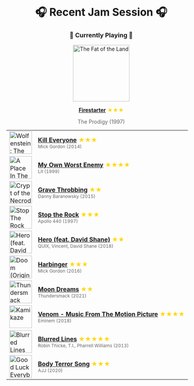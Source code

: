 <div align='center'>

# 🎧 Recent Jam Session 🎧

<h3>🎵 Currently Playing 🎵</h3>

<a href="https://open.spotify.com/track/1auX4gkGe7hbrOH0BXdpV4"><img src="https://i.scdn.co/image/ab67616d0000b2737bb4dd1d02346ec2321a41d6" width="150" height="150" alt="The Fat of the Land" /></a>

<b><a href="https://open.spotify.com/track/1auX4gkGe7hbrOH0BXdpV4">Firestarter</a></b><span style="color: gold;"> ★★★</span>

<span style="color: #666;">The Prodigy (1997)</span>

<table style='margin: 0 auto; max-width: 550px;'>
<tr>
<td width="60"><a href="https://open.spotify.com/track/4gVyorALWmcCHlycskndCR"><img src="https://i.scdn.co/image/ab67616d0000b273cb27e957fcf3d9622a5c8c8a" width="60" height="60" alt="Wolfenstein: The New Order Original Game Soundtrack" /></a></td>
<td><b><a href="https://open.spotify.com/track/4gVyorALWmcCHlycskndCR">Kill Everyone</a></b> <span style="color: gold;"> ★★★</span><br><span style="font-size: 12px; color: #666;">Mick Gordon (2014)</span></td>
</tr>
<tr>
<td width="60"><a href="https://open.spotify.com/track/33iv3wnGMrrDugd7GBso1z"><img src="https://i.scdn.co/image/ab67616d0000b2737b40b2abdbcb8520874f29ed" width="60" height="60" alt="A Place In The Sun" /></a></td>
<td><b><a href="https://open.spotify.com/track/33iv3wnGMrrDugd7GBso1z">My Own Worst Enemy</a></b> <span style="color: gold;"> ★★★★</span><br><span style="font-size: 12px; color: #666;">Lit (1999)</span></td>
</tr>
<tr>
<td width="60"><a href="https://open.spotify.com/track/7GW60PhudhlW2zwBFStTNX"><img src="https://i.scdn.co/image/ab67616d0000b273735452bc4bcbb34782034840" width="60" height="60" alt="Crypt of the Necrodancer (Original Game Soundtrack)" /></a></td>
<td><b><a href="https://open.spotify.com/track/7GW60PhudhlW2zwBFStTNX">Grave Throbbing</a></b> <span style="color: gold;"> ★★</span><br><span style="font-size: 12px; color: #666;">Danny Baranowsky (2015)</span></td>
</tr>
<tr>
<td width="60"><a href="https://open.spotify.com/track/47Wv7knmg7C9ISkSuTcxo3"><img src="https://i.scdn.co/image/ab67616d0000b273fdc4601297d7435cec8993c5" width="60" height="60" alt="Stop The Rock" /></a></td>
<td><b><a href="https://open.spotify.com/track/47Wv7knmg7C9ISkSuTcxo3">Stop the Rock</a></b> <span style="color: gold;"> ★★★</span><br><span style="font-size: 12px; color: #666;">Apollo 440 (1997)</span></td>
</tr>
<tr>
<td width="60"><a href="https://open.spotify.com/track/3f68woml3BmUrIA4tJcQ7E"><img src="https://i.scdn.co/image/ab67616d0000b273ebfecad2b3d4348bdb4aa241" width="60" height="60" alt="Hero (feat. David Shane)" /></a></td>
<td><b><a href="https://open.spotify.com/track/3f68woml3BmUrIA4tJcQ7E">Hero (feat. David Shane)</a></b> <span style="color: gold;"> ★★</span><br><span style="font-size: 12px; color: #666;">QUIX, Vincent, David Shane (2018)</span></td>
</tr>
<tr>
<td width="60"><a href="https://open.spotify.com/track/6WwkNIzmdTvk4x4KNEpmGY"><img src="https://i.scdn.co/image/ab67616d0000b273aad36b64a1a78951b504bc4e" width="60" height="60" alt="Doom (Original Game Soundtrack)" /></a></td>
<td><b><a href="https://open.spotify.com/track/6WwkNIzmdTvk4x4KNEpmGY">Harbinger</a></b> <span style="color: gold;"> ★★★</span><br><span style="font-size: 12px; color: #666;">Mick Gordon (2016)</span></td>
</tr>
<tr>
<td width="60"><a href="https://open.spotify.com/track/2YjyraHHtDjveUNTSypXd3"><img src="https://i.scdn.co/image/ab67616d0000b273067add23982ece80ca70a93f" width="60" height="60" alt="Thundersmack" /></a></td>
<td><b><a href="https://open.spotify.com/track/2YjyraHHtDjveUNTSypXd3">Moon Dreams</a></b> <span style="color: gold;"> ★★</span><br><span style="font-size: 12px; color: #666;">Thundersmack (2021)</span></td>
</tr>
<tr>
<td width="60"><a href="https://open.spotify.com/track/2SL6oP2YAEQbqsrkOzRGO4"><img src="https://i.scdn.co/image/ab67616d0000b273e4073def0c03a91e3fceaf73" width="60" height="60" alt="Kamikaze" /></a></td>
<td><b><a href="https://open.spotify.com/track/2SL6oP2YAEQbqsrkOzRGO4">Venom - Music From The Motion Picture</a></b> <span style="color: gold;"> ★★★★</span><br><span style="font-size: 12px; color: #666;">Eminem (2018)</span></td>
</tr>
<tr>
<td width="60"><a href="https://open.spotify.com/track/0n4bITAu0Y0nigrz3MFJMb"><img src="https://i.scdn.co/image/ab67616d0000b273bf4733171d920f2a62b24713" width="60" height="60" alt="Blurred Lines (Deluxe)" /></a></td>
<td><b><a href="https://open.spotify.com/track/0n4bITAu0Y0nigrz3MFJMb">Blurred Lines</a></b> <span style="color: gold;"> ★★★★★</span><br><span style="font-size: 12px; color: #666;">Robin Thicke, T.I., Pharrell Williams (2013)</span></td>
</tr>
<tr>
<td width="60"><a href="https://open.spotify.com/track/3D1PuFi2U8lmtdWRZcCz1f"><img src="https://i.scdn.co/image/ab67616d0000b273dfe55128eb2aa4e87854e50f" width="60" height="60" alt="Good Luck Everybody" /></a></td>
<td><b><a href="https://open.spotify.com/track/3D1PuFi2U8lmtdWRZcCz1f">Body Terror Song</a></b> <span style="color: gold;"> ★★★</span><br><span style="font-size: 12px; color: #666;">AJJ (2020)</span></td>
</tr>
</table>
</div>


